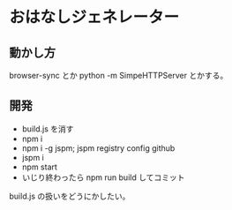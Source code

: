 おはなしジェネレーター
======================

## 動かし方

browser-sync とか python -m SimpeHTTPServer とかする。

## 開発

* build.js を消す
* npm i
* npm i -g jspm; jspm registry config github
* jspm i
* npm start
* いじり終わったら npm run build してコミット

build.js の扱いをどうにかしたい。
